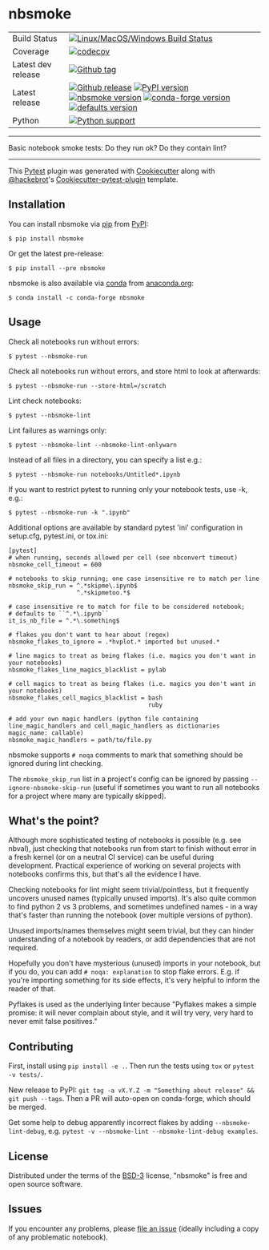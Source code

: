 nbsmoke
=======

|    |    |
| --- | --- |
| Build Status | [![Linux/MacOS/Windows Build Status](https://github.com/pyviz-dev/nbsmoke/workflows/tests/badge.svg)](https://github.com/pyviz-dev/nbsmoke/actions/workflows/tests.yaml)
| Coverage | [![codecov](https://codecov.io/gh/pyviz-dev/nbsmoke/branch/master/graph/badge.svg)](https://codecov.io/gh/pyviz-dev/nbsmoke) ||
| Latest dev release | [![Github tag](https://img.shields.io/github/v/tag/pyviz-dev/nbsmoke.svg?label=tag&colorB=11ccbb)](https://github.com/pyviz-dev/nbsmoke/tags)  |
| Latest release | [![Github release](https://img.shields.io/github/release/pyviz-dev/nbsmoke.svg?label=tag&colorB=11ccbb)](https://github.com/pyviz-dev/nbsmoke/releases) [![PyPI version](https://img.shields.io/pypi/v/nbsmoke.svg?colorB=cc77dd)](https://pypi.python.org/pypi/nbsmoke) [![nbsmoke version](https://img.shields.io/conda/v/pyviz/nbsmoke.svg?colorB=4488ff&style=flat)](https://anaconda.org/pyviz/nbsmoke) [![conda-forge version](https://img.shields.io/conda/v/conda-forge/nbsmoke.svg?label=conda%7Cconda-forge&colorB=4488ff)](https://anaconda.org/conda-forge/nbsmoke) [![defaults version](https://img.shields.io/conda/v/anaconda/nbsmoke.svg?label=conda%7Cdefaults&style=flat&colorB=4488ff)](https://anaconda.org/anaconda/nbsmoke) |
| Python | [![Python support](https://img.shields.io/pypi/pyversions/nbsmoke.svg)](https://pypi.org/project/nbsmoke/)

* * * * *

Basic notebook smoke tests: Do they run ok? Do they contain lint?

* * * * *

This [Pytest](https://github.com/pytest-dev/pytest) plugin was generated
with [Cookiecutter](https://github.com/audreyr/cookiecutter) along with
[@hackebrot](https://github.com/hackebrot)'s
[Cookiecutter-pytest-plugin](https://github.com/pytest-dev/cookiecutter-pytest-plugin)
template.

Installation
------------

You can install nbsmoke via [pip](https://pypi.python.org/pypi/pip/)
from [PyPI](https://pypi.python.org/pypi):

    $ pip install nbsmoke

Or get the latest pre-release:

    $ pip install --pre nbsmoke

nbsmoke is also available via [conda](https://conda.io/) from
[anaconda.org](https://anaconda.org/):

    $ conda install -c conda-forge nbsmoke

Usage
-----

Check all notebooks run without errors:

    $ pytest --nbsmoke-run

Check all notebooks run without errors, and store html to look at
afterwards:

    $ pytest --nbsmoke-run --store-html=/scratch

Lint check notebooks:

    $ pytest --nbsmoke-lint

Lint failures as warnings only:

    $ pytest --nbsmoke-lint --nbsmoke-lint-onlywarn

Instead of all files in a directory, you can specify a list e.g.:

    $ pytest --nbsmoke-run notebooks/Untitled*.ipynb

If you want to restrict pytest to running only your notebook tests, use
-k, e.g.:

    $ pytest --nbsmoke-run -k ".ipynb"

Additional options are available by standard pytest 'ini' configuration
in setup.cfg, pytest.ini, or tox.ini:

    [pytest]
    # when running, seconds allowed per cell (see nbconvert timeout)
    nbsmoke_cell_timeout = 600

    # notebooks to skip running; one case insensitive re to match per line
    nbsmoke_skip_run = ^.*skipme\.ipynb$
                       ^.*skipmetoo.*$

    # case insensitive re to match for file to be considered notebook;
    # defaults to ``^.*\.ipynb``
    it_is_nb_file = ^.*\.something$

    # flakes you don't want to hear about (regex)
    nbsmoke_flakes_to_ignore = .*hvplot.* imported but unused.*

    # line magics to treat as being flakes (i.e. magics you don't want in your notebooks)
    nbsmoke_flakes_line_magics_blacklist = pylab

    # cell magics to treat as being flakes (i.e. magics you don't want in your notebooks)
    nbsmoke_flakes_cell_magics_blacklist = bash
                                           ruby

    # add your own magic handlers (python file containing line_magic_handlers and cell_magic_handlers as dictionaries magic_name: callable)
    nbsmoke_magic_handlers = path/to/file.py

nbsmoke supports `# noqa` comments to mark that something should be
ignored during lint checking.

The `nbsmoke_skip_run` list in a project's config can be ignored by
passing `--ignore-nbsmoke-skip-run` (useful if sometimes you want to run
all notebooks for a project where many are typically skipped).

What's the point?
-----------------

Although more sophisticated testing of notebooks is possible (e.g. see
nbval), just checking that notebooks run from start to finish without
error in a fresh kernel (or on a neutral CI service) can be useful
during development. Practical experience of working on several projects
with notebooks confirms this, but that's all the evidence I have.

Checking notebooks for lint might seem trivial/pointless, but it
frequently uncovers unused names (typically unused imports). It's also
quite common to find python 2 vs 3 problems, and sometimes undefined
names - in a way that's faster than running the notebook (over multiple
versions of python).

Unused imports/names themselves might seem trivial, but they can hinder
understanding of a notebook by readers, or add dependencies that are not
required.

Hopefully you don't have mysterious (unused) imports in your notebook,
but if you do, you can add `# noqa: explanation` to stop flake errors.
E.g. if you're importing something for its side effects, it's very
helpful to inform the reader of that.

Pyflakes is used as the underlying linter because "Pyflakes makes a
simple promise: it will never complain about style, and it will try
very, very hard to never emit false positives."

Contributing
------------

First, install using `pip install -e .`. Then run the tests using `tox`
or `pytest -v tests/`.

New release to PyPI:
`git tag -a vX.Y.Z -m "Something about release" && git push --tags`.
Then a PR will auto-open on conda-forge, which should be merged.

Get some help to debug apparently incorrect flakes by adding
`--nbsmoke-lint-debug`, e.g.
`pytest -v --nbsmoke-lint --nbsmoke-lint-debug examples`.

License
-------

Distributed under the terms of the
[BSD-3](http://opensource.org/licenses/BSD-3-Clause) license, "nbsmoke"
is free and open source software.

Issues
------

If you encounter any problems, please [file an
issue](https://github.com/pyviz/nbsmoke/issues) (ideally including a
copy of any problematic notebook).
